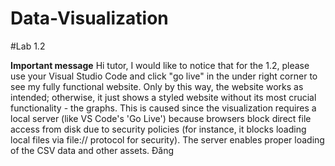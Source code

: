 # Data-Visualization
#Lab 1.2

 ________________________________________Important message________________________________________
Hi tutor, 
I would like to notice that for the 1.2, please use your Visual Studio Code and click "go live" in the under right corner to see my fully functional website. Only by this way, the website works as intended; otherwise, it just shows a styled website without its most crucial functionality - the graphs. This is caused since the visualization requires a local server (like VS Code's 'Go Live') because browsers block direct file access from disk due to security policies (for instance, it blocks loading local files via file:// protocol for security). The server enables proper loading of the CSV data and other assets.
Đăng
